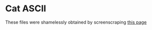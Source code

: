 # Cat ASCII

These files were shamelessly obtained by screenscraping [this page](https://user.xmission.com/~emailbox/ascii_cats.htm)
